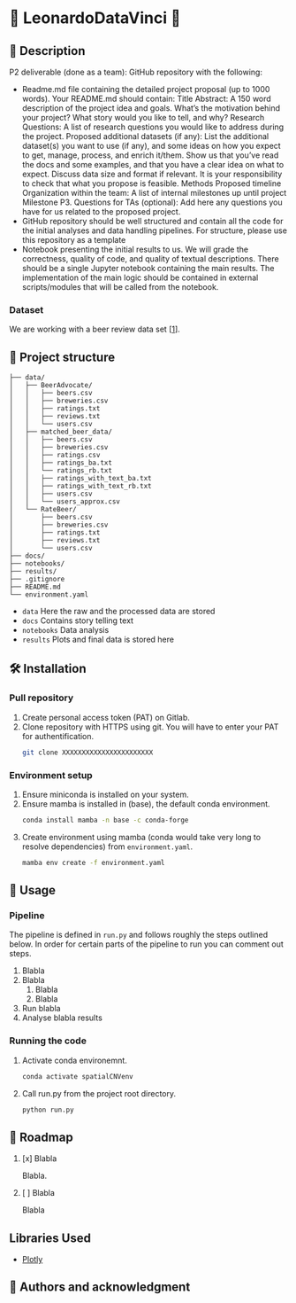 # 🧬 LeonardoDataVinci 🧬 

## 🔴 Description

P2 deliverable (done as a team): GitHub repository with the following:

- Readme.md file containing the detailed project proposal (up to 1000 words). Your README.md should contain:
        Title
        Abstract: A 150 word description of the project idea and goals. What’s the motivation behind your project? What story would you like to tell, and why?
        Research Questions: A list of research questions you would like to address during the project.
        Proposed additional datasets (if any): List the additional dataset(s) you want to use (if any), and some ideas on how you expect to get, manage, process, and enrich it/them. Show us that you’ve read the docs and some examples, and that you have a clear idea on what to expect. Discuss data size and format if relevant. It is your responsibility to check that what you propose is feasible.
        Methods
        Proposed timeline
        Organization within the team: A list of internal milestones up until project Milestone P3.
        Questions for TAs (optional): Add here any questions you have for us related to the proposed project.
- GitHub repository should be well structured and contain all the code for the initial analyses and data handling pipelines. For structure, please use this repository as a template
- Notebook presenting the initial results to us. We will grade the correctness, quality of code, and quality of textual descriptions. There should be a single Jupyter notebook containing the main results. The implementation of the main logic should be contained in external scripts/modules that will be called from the notebook.


### Dataset

We are working with a beer review data set [[1](https://drive.google.com/drive/folders/1Wz6D2FM25ydFw_-41I9uTwG9uNsN4TCF)].

## 📁 Project structure
```
├── data/
│   ├── BeerAdvocate/
│   │   ├── beers.csv
│   │   ├── breweries.csv
│   │   ├── ratings.txt
│   │   ├── reviews.txt
│   │   └── users.csv
│   ├── matched_beer_data/
│   │   ├── beers.csv
│   │   ├── breweries.csv
│   │   ├── ratings.csv
│   │   ├── ratings_ba.txt
│   │   └── ratings_rb.txt
│   │   ├── ratings_with_text_ba.txt
│   │   ├── ratings_with_text_rb.txt
│   │   ├── users.csv
│   │   └── users_approx.csv
│   └── RateBeer/
│       ├── beers.csv
│       ├── breweries.csv
│       ├── ratings.txt
│       ├── reviews.txt
│       └── users.csv
├── docs/
├── notebooks/
├── results/
├── .gitignore 
├── README.md
└── environment.yaml
```

- `data`
    Here the raw and the processed data are stored
- `docs`
    Contains story telling text
- `notebooks`
    Data analysis
- `results`
    Plots and final data is stored here

##  🛠️ Installation

### Pull repository

1. Create personal access token (PAT) on Gitlab.
2. Clone repository with HTTPS using git. You will have to enter your PAT for authentification. 
    ```bash
    git clone XXXXXXXXXXXXXXXXXXXXXXX
    ```
 
### Environment setup

1. Ensure miniconda is installed on your system. 
2. Ensure mamba is installed in (base), the default conda environment. 
    ```bash
    conda install mamba -n base -c conda-forge
    ```
3. Create environment using mamba (conda would take very long to resolve dependencies) from `environment.yaml`. 
    ```bash
    mamba env create -f environment.yaml
    ```

## 🚀 Usage

### Pipeline

The pipeline is defined in `run.py` and follows roughly the steps outlined below. In order for certain parts of the pipeline to run you can comment out steps.

1. Blabla
2. Blabla
    1. Blabla
    2. Blabla
3. Run blabla
4. Analyse blabla results

### Running the code

1. Activate conda environemnt.
    ```bash
    conda activate spatialCNVenv
    ```
2. Call run.py from the project root directory.
    ```bash
    python run.py
    ```
    
## 🎯 Roadmap

1. [x] Blabla

    Blabla.

2. [ ] Blabla

    Blabla

## Libraries Used
- [Plotly](https://plotly.com/)

## 👤 Authors and acknowledgment
